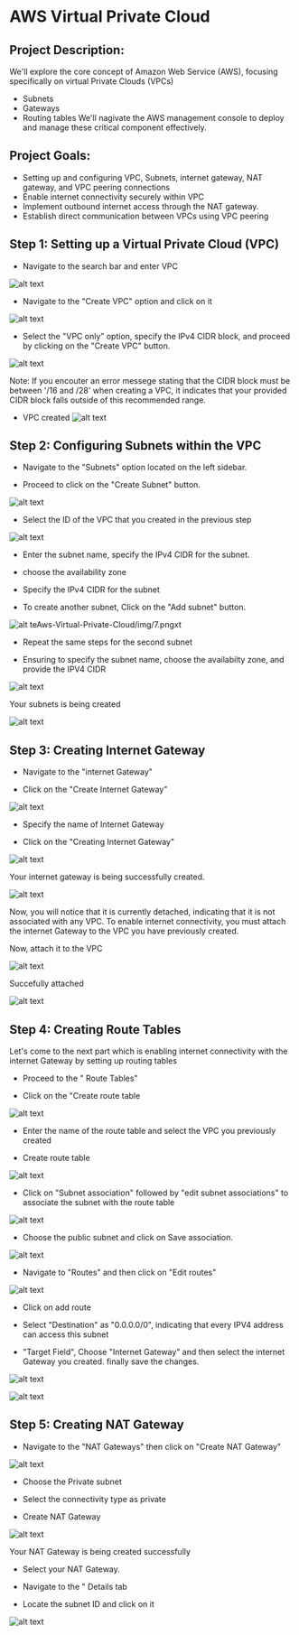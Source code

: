 # AWS Virtual Private Cloud
## Project Description:
We'll explore the core concept of Amazon Web Service (AWS), focusing specifically on virtual Private Clouds (VPCs)
- Subnets 
- Gateways
- Routing tables
We'll nagivate the AWS management console to deploy and manage these critical component effectively. 

## Project Goals: 
- Setting up and configuring VPC, Subnets, internet gateway, NAT gateway, and VPC peering connections 
- Enable internet connectivity securely within VPC 
- Implement outbound internet access through the NAT gateway.
- Establish direct communication between VPCs using VPC peering

## Step 1: Setting up a Virtual Private Cloud (VPC)

- Navigate to the search bar and enter VPC

![alt text](img/1.png)

- Navigate to the "Create VPC" option and click on it

![alt text](img/2.png)

- Select the "VPC only" option, specify the IPv4 CIDR block, and proceed by clicking on the "Create VPC" button.

![alt text](img/3.png)

Note: If you encouter an error messege stating that the CIDR block must be between '/16 and /28' when creating a VPC, it indicates that your provided CIDR block falls outside of this recommended range.

- VPC created
![alt text](img/4.png)

## Step 2: Configuring Subnets within the VPC

- Navigate to the "Subnets" option located on the left sidebar.

- Proceed to click on the "Create Subnet" button.

![alt text](img/5.png)

- Select the ID of the VPC that you created in the previous step

![alt text](img/6.png)

- Enter the subnet name, specify the IPv4 CIDR for the subnet.

- choose the availability zone

- Specify the IPv4 CIDR for the subnet 

- To create another subnet, Click on the "Add subnet" button.

![alt teAws-Virtual-Private-Cloud/img/7.pngxt](img/7.png)


- Repeat the same steps for the second subnet

- Ensuring to specify the subnet name, choose the availabilty zone, and provide the IPV4 CIDR

![alt text](img/8.png)


Your subnets is being created

![alt text](img/9.png)


## Step 3: Creating Internet Gateway

- Navigate to the "internet Gateway"

- Click on the "Create Internet Gateway"

![alt text](img/10.png)

- Specify the name of Internet Gateway

- Click on the "Creating Internet Gateway"

![alt text](img/11.png)

Your internet gateway is being successfully created.

![alt text](img/12.png)

Now, you will notice that it is currently detached, indicating that it is not associated with any VPC. To enable internet connectivity, you must attach the internet Gateway to the VPC you have previously created.

Now, attach it to the VPC

![alt text](img/13.png)

Succefully attached 

![alt text](img/14.png)


## Step 4: Creating Route Tables

Let's come to the next part which is enabling internet connectivity with the internet Gateway by setting up routing tables

- Proceed to the " Route Tables"

- Click on the "Create route table

![alt text](img/15.png)

- Enter the name of the route table and select the VPC you previously created 

- Create route table

![alt text](img/16.png)

- Click on "Subnet association" followed by "edit subnet associations" to associate the subnet with the route table

![alt text](img/17.png)

- Choose the public subnet and click on Save association.

![alt text](img/18.png)

- Navigate to "Routes" and then click on "Edit routes" 

![alt text](img/19.png)

- Click on add route 

- Select "Destination" as "0.0.0.0/0", indicating that every IPV4 address can access this subnet

- "Target Field", Choose "Internet Gateway" and then select the internet Gateway you created. finally save the changes.

![alt text](img/20.png)

![alt text](img/21.png)

## Step 5: Creating NAT Gateway

- Navigate to the "NAT Gateways" then click on "Create NAT Gateway"

![alt text](img/22.png)

- Choose the Private subnet 

- Select the connectivity type as private

- Create NAT Gateway

![alt text](img/23.png)

Your NAT Gateway is being created successfully 

- Select your NAT Gateway.

- Navigate to the " Details tab

- Locate the subnet ID and click on it

![alt text](img/24.png)








